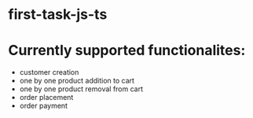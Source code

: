 # first-task-js-ts

# Currently supported functionalites:

- customer creation
- one by one product addition to cart
- one by one product removal from cart
- order placement
- order payment
